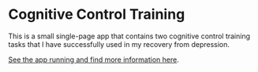 # Cognitive Control Training

This is a small single-page app that contains two cognitive control training tasks
that I have successfully used in my recovery from depression.

[See the app running and find more information here](http://xarvh.github.io/cognitive-control-training/#About).
